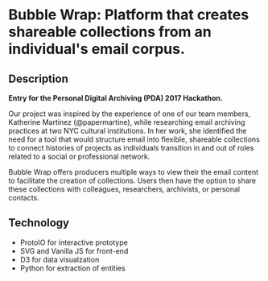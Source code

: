 # Bubble Wrap: Platform that creates shareable collections from an individual's email corpus. 

## Description
**Entry for the Personal Digital Archiving (PDA) 2017 Hackathon.**

Our project was inspired by the experience of one of our team members, Katherine Martinez (@papermartine), while researching email archiving practices at two NYC cultural institutions. In her work, she identified the need for a tool that would structure email into flexible, shareable collections to connect histories of projects as individuals transition in and out of roles related to a social or professional network. 

Bubble Wrap offers producers multiple ways to view their the email content to facilitate the creation of collections. Users then have the option to share these collections with colleagues, researchers, archivists, or personal contacts.

## Technology
* ProtoIO for interactive prototype
* SVG and Vanilla JS for front-end
* D3 for data visualzation
* Python for extraction of entities 